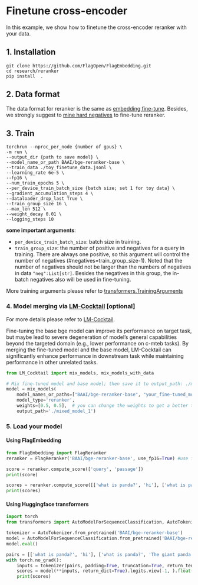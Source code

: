 # Finetune cross-encoder
In this example, we show how to finetune the cross-encoder reranker with your data.

## 1. Installation
```
git clone https://github.com/FlagOpen/FlagEmbedding.git
cd research/reranker
pip install  .
```

## 2. Data format

The data format for reranker is the same as [embedding fine-tune](https://github.com/hanhainebula/FlagEmbedding/tree/new-flagembedding-v1/examples/finetune/embedder#2-data-format).
Besides, we strongly suggest to [mine hard negatives](https://github.com/hanhainebula/FlagEmbedding/tree/new-flagembedding-v1/examples/finetune/reranker#hard-negatives) to fine-tune reranker.


## 3. Train

```
torchrun --nproc_per_node {number of gpus} \
-m run \
--output_dir {path to save model} \
--model_name_or_path BAAI/bge-reranker-base \
--train_data ./toy_finetune_data.jsonl \
--learning_rate 6e-5 \
--fp16 \
--num_train_epochs 5 \
--per_device_train_batch_size {batch size; set 1 for toy data} \
--gradient_accumulation_steps 4 \
--dataloader_drop_last True \
--train_group_size 16 \
--max_len 512 \
--weight_decay 0.01 \
--logging_steps 10 
```

**some important arguments**:
- `per_device_train_batch_size`: batch size in training. 
- `train_group_size`: the number of positive and negatives for a query in training.
There are always one positive, so this argument will control the number of negatives (#negatives=train_group_size-1).
Noted that the number of negatives should not be larger than the numbers of negatives in data `"neg":List[str]`.
Besides the negatives in this group, the in-batch negatives also will be used in fine-tuning.

More training arguments please refer to [transformers.TrainingArguments](https://huggingface.co/docs/transformers/main_classes/trainer#transformers.TrainingArguments)


### 4. Model merging via [LM-Cocktail](https://github.com/hanhainebula/FlagEmbedding/tree/new-flagembedding-v1/research/LM_Cocktail) [optional]

For more details please refer to [LM-Cocktail](https://github.com/hanhainebula/FlagEmbedding/tree/new-flagembedding-v1/research/LM_Cocktail).

Fine-tuning the base bge model can improve its performance on target task, 
but maybe lead to severe degeneration of model’s general capabilities 
beyond the targeted domain (e.g., lower performance on c-mteb tasks). 
By merging the fine-tuned model and the base model, 
LM-Cocktail can significantly enhance performance in downstream task
while maintaining performance in other unrelated tasks.

```python
from LM_Cocktail import mix_models, mix_models_with_data

# Mix fine-tuned model and base model; then save it to output_path: ./mixed_model_1
model = mix_models(
    model_names_or_paths=["BAAI/bge-reranker-base", "your_fine-tuned_model"], 
    model_type='reranker', 
    weights=[0.5, 0.5],  # you can change the weights to get a better trade-off.
    output_path='./mixed_model_1')
```




### 5. Load your model

#### Using FlagEmbedding

```python
from FlagEmbedding import FlagReranker
reranker = FlagReranker('BAAI/bge-reranker-base', use_fp16=True) #use fp16 can speed up computing

score = reranker.compute_score(['query', 'passage'])
print(score)

scores = reranker.compute_score([['what is panda?', 'hi'], ['what is panda?', 'The giant panda (Ailuropoda melanoleuca), sometimes called a panda bear or simply panda, is a bear species endemic to China.']])
print(scores)
```


#### Using Huggingface transformers

```python
import torch
from transformers import AutoModelForSequenceClassification, AutoTokenizer, BatchEncoding, PreTrainedTokenizerFast

tokenizer = AutoTokenizer.from_pretrained('BAAI/bge-reranker-base')
model = AutoModelForSequenceClassification.from_pretrained('BAAI/bge-reranker-base')
model.eval()

pairs = [['what is panda?', 'hi'], ['what is panda?', 'The giant panda (Ailuropoda melanoleuca), sometimes called a panda bear or simply panda, is a bear species endemic to China.']]
with torch.no_grad():
    inputs = tokenizer(pairs, padding=True, truncation=True, return_tensors='pt', max_length=512)
    scores = model(**inputs, return_dict=True).logits.view(-1, ).float()
    print(scores)
```





